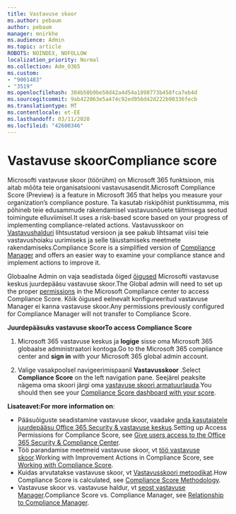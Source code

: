 ```yaml
---
title: Vastavuse skoor
ms.author: pebaum
author: pebaum
manager: mnirkhe
ms.audience: Admin
ms.topic: article
ROBOTS: NOINDEX, NOFOLLOW
localization_priority: Normal
ms.collection: Adm_O365
ms.custom:
- "9001483"
- "3519"
ms.openlocfilehash: 304b50b9be50d42a4d54a1898773b458fca7eb4d
ms.sourcegitcommit: 9ab422063e5a474c92ed956d42d222b90336fecb
ms.translationtype: MT
ms.contentlocale: et-EE
ms.lasthandoff: 03/11/2020
ms.locfileid: "42600346"
---
```

# <a name="compliance-score"></a><span data-ttu-id="c9ebd-102">Vastavuse skoor</span><span class="sxs-lookup"><span data-stu-id="c9ebd-102">Compliance score</span></span>

<span data-ttu-id="c9ebd-103">Microsofti vastavuse skoor (töörühm) on Microsoft 365 funktsioon, mis aitab mõõta teie organisatsiooni vastavusasendit.</span><span class="sxs-lookup"><span data-stu-id="c9ebd-103">Microsoft Compliance Score (Preview) is a feature in Microsoft 365 that helps you measure your organization’s compliance posture.</span></span> <span data-ttu-id="c9ebd-104">Ta kasutab riskipõhist punktisumma, mis põhineb teie edusammude rakendamisel vastavusnõuete täitmisega seotud toimingute elluviimisel.</span><span class="sxs-lookup"><span data-stu-id="c9ebd-104">It uses a risk-based score based on your progress of implementing compliance-related actions.</span></span>   <span data-ttu-id="c9ebd-105">Vastavusskoor on [Vastavushalduri](https://docs.microsoft.com/microsoft-365/compliance/compliance-manager-overview) lihtsustatud versioon ja see pakub lihtsamat viisi teie vastavushoiaku uurimiseks ja selle täiustamiseks meetmete rakendamiseks.</span><span class="sxs-lookup"><span data-stu-id="c9ebd-105">Compliance Score is a simplified version of [Compliance Manager](https://docs.microsoft.com/microsoft-365/compliance/compliance-manager-overview) and offers an easier way to examine your compliance stance and implement actions to improve it.</span></span> 

<span data-ttu-id="c9ebd-106">Globaalne Admin on vaja seadistada õiged [õigused](https://docs.microsoft.com/microsoft-365/security/office-365-security/permissions-in-the-security-and-compliance-center) Microsofti vastavuse keskus juurdepääsu vastavuse skoor.</span><span class="sxs-lookup"><span data-stu-id="c9ebd-106">The Global admin will need to set up the proper [permissions](https://docs.microsoft.com/microsoft-365/security/office-365-security/permissions-in-the-security-and-compliance-center) in the Microsoft Compliance center to access Compliance Score.</span></span>  <span data-ttu-id="c9ebd-107">Kõik õigused eelnevalt konfigureeritud vastavuse Manager ei kanna vastavuse skoor.</span><span class="sxs-lookup"><span data-stu-id="c9ebd-107">Any permissions previously configured for Compliance Manager will not transfer to Compliance Score.</span></span>

<span data-ttu-id="c9ebd-108">**Juurdepääsuks vastavuse skoor**</span><span class="sxs-lookup"><span data-stu-id="c9ebd-108">**To access Compliance Score**</span></span>

1. <span data-ttu-id="c9ebd-109">Microsoft 365 vastavuse keskus ja **logige** sisse oma Microsoft 365 globaalse administraatori kontoga.</span><span class="sxs-lookup"><span data-stu-id="c9ebd-109">Go to the Microsoft 365 compliance center and **sign in** with your Microsoft 365 global admin account.</span></span>

2. <span data-ttu-id="c9ebd-110">Valige vasakpoolsel navigeerimispaanil **Vastavusskoor** .</span><span class="sxs-lookup"><span data-stu-id="c9ebd-110">Select **Compliance Score** on the left navigation pane.</span></span> <span data-ttu-id="c9ebd-111">Seejärel peaksite nägema oma skoori järgi oma [vastavuse skoori armatuurlauda](https://docs.microsoft.com/microsoft-365/compliance/compliance-score-setup#understand-the-compliance-score-dashboard).</span><span class="sxs-lookup"><span data-stu-id="c9ebd-111">You should then see your [Compliance Score dashboard with your score](https://docs.microsoft.com/microsoft-365/compliance/compliance-score-setup#understand-the-compliance-score-dashboard).</span></span>
 

<span data-ttu-id="c9ebd-112">**Lisateavet:**</span><span class="sxs-lookup"><span data-stu-id="c9ebd-112">**For more information on**:</span></span>

- <span data-ttu-id="c9ebd-113">Pääsuõiguste seadistamine vastavuse skoor, vaadake [anda kasutajatele juurdepääsu Office 365 Security & vastavuse keskus](https://docs.microsoft.com/microsoft-365/security/office-365-security/grant-access-to-the-security-and-compliance-center).</span><span class="sxs-lookup"><span data-stu-id="c9ebd-113">Setting up Access Permissions for Compliance Score, see [Give users access to the Office 365 Security & Compliance Center](https://docs.microsoft.com/microsoft-365/security/office-365-security/grant-access-to-the-security-and-compliance-center).</span></span>
- <span data-ttu-id="c9ebd-114">Töö parandamise meetmeid vastavuse skoor, vt [töö vastavuse skoor](https://docs.microsoft.com/microsoft-365/compliance/working-with-compliance-score).</span><span class="sxs-lookup"><span data-stu-id="c9ebd-114">Working with Improvement Actions in Compliance Score, see  [Working with Compliance Score](https://docs.microsoft.com/microsoft-365/compliance/working-with-compliance-score).</span></span>
- <span data-ttu-id="c9ebd-115">Kuidas arvutatakse vastavuse skoor, vt [Vastavusskoori metoodikat](https://docs.microsoft.com/microsoft-365/compliance/compliance-score-methodology).</span><span class="sxs-lookup"><span data-stu-id="c9ebd-115">How Compliance Score is calculated, see [Compliance Score Methodology](https://docs.microsoft.com/microsoft-365/compliance/compliance-score-methodology).</span></span>
- <span data-ttu-id="c9ebd-116">Vastavuse skoor vs. vastavuse haldur, vt [seost vastavuse Manager](https://docs.microsoft.com/microsoft-365/compliance/compliance-score#relationship-to-compliance-manager).</span><span class="sxs-lookup"><span data-stu-id="c9ebd-116">Compliance Score vs. Compliance Manager, see [Relationship to Compliance Manager](https://docs.microsoft.com/microsoft-365/compliance/compliance-score#relationship-to-compliance-manager).</span></span>

